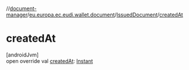 //[document-manager](../../../index.md)/[eu.europa.ec.eudi.wallet.document](../index.md)/[IssuedDocument](index.md)/[createdAt](created-at.md)

# createdAt

[androidJvm]\
open override
val [createdAt](created-at.md): [Instant](https://developer.android.com/reference/kotlin/java/time/Instant.html)
